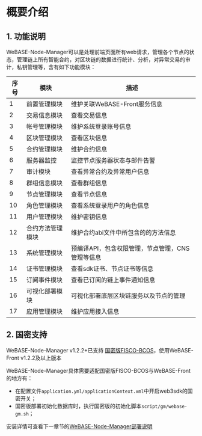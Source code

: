 # 概要介绍

## 1. 功能说明

WeBASE-Node-Manager可以是处理前端页面所有web请求，管理各个节点的状态，管理链上所有智能合约，对区块链的数据进行统计、分析，对异常交易的审计，私钥管理等，含有如下功能模块：

| 序号  | 模块                       |   描述   |
|-------|---------------------------|----------------------|
| 1     | 前置管理模块               |  维护关联WeBASE-Front服务信息   |
| 2     | 交易信息模块               |  查看交易信息   |
| 3     | 帐号管理模块               |  维护系统登录账号信息  |
| 4     | 区块管理模块               |  查看区块信息 |
| 5     | 合约管理模块               |  维护合约信息  |
| 6     | 服务器监控                 |  监控节点服务器状态与邮件告警   |
| 7     | 审计模块                   |  查看异常合约及异常用户信息   |
| 8     | 群组信息模块               |  查看群组信息   |
| 9     | 节点管理模块               |  查看节点信息   |
| 10    | 角色管理模块               |  查看系统登录用户的角色信息   |
| 11    | 用户管理模块               |  维护密钥信息    |
| 12    | 合约方法管理模块            |  维护合约abi文件中所包含的的方法信息    |
| 13    | 系统管理模块               |  预编译API，包含权限管理，节点管理，CNS管理等信息    |
| 14    | 证书管理模块               |  查看sdk证书、节点证书等信息    |
| 15    | 订阅事件模块               |  查看已订阅的链上事件通知信息    |
| 16    | 可视化部署模块                  |  可视化部署底层区块链服务以及节点的管理    |
| 17 | 应用管理模块 | 维护应用接入信息 |

## 2. 国密支持

WeBASE-Node-Manager v1.2.2+已支持 [国密版FISCO-BCOS](https://fisco-bcos-documentation.readthedocs.io/zh_CN/latest/docs/manual/guomi_crypto.html)，使用WeBASE-Front v1.2.2及以上版本

WeBASE-Node-Manager具体需要适配国密版FISCO-BCOS与WeBASE-Front的地方有：
- 在配置文件`application.yml/applicationContext.xml`中开启web3sdk的国密开关；
- 国密版部署初始化数据库时，执行国密版的初始化脚本`script/gm/webase-gm.sh`；

安装详情可查看下一章节的[WeBASE-Node-Manager部署说明](install.html)
